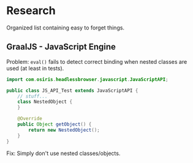 # Research
Organized list containing easy to forget things.

## GraalJS - JavaScript Engine
Problem: `eval()` fails to detect correct binding when nested classes are used (at least in tests).

```java
import com.osiris.headlessbrowser.javascript.JavaScriptAPI;

public class JS_API_Test extends JavaScriptAPI {
    // stuff...
    class NestedObject {
    }

    @Override
    public Object getObject() {
        return new NestedObject();
    }
}
```
Fix: Simply don't use nested classes/objects.